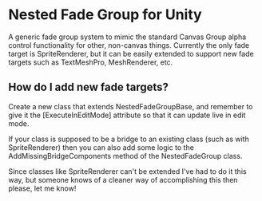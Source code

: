 # Nested Fade Group for Unity
A generic fade group system to mimic the standard Canvas Group alpha control functionality for other, non-canvas things. Currently the only fade target is SpriteRenderer, but it can be easily extended to support new fade targets such as TextMeshPro, MeshRenderer, etc.

## How do I add new fade targets?
Create a new class that extends NestedFadeGroupBase, and remember to give it the [ExecuteInEditMode] attribute so that it can update live in edit mode.

If your class is supposed to be a bridge to an existing class (such as with SpriteRenderer) then you can also add some logic to the AddMissingBridgeComponents method of the NestedFadeGroup class.

Since classes like SpriteRenderer can't be extended I've had to do it this way, but someone knows of a cleaner way of accomplishing this then please, let me know!
